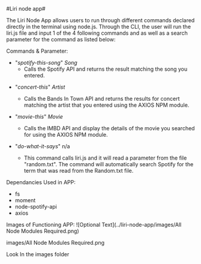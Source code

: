 #Liri node app#

The Liri Node App allows users to run through different commands declared directly in the terminal using node.js. Through the CLI, the user will run the liri.js file and input 1 of the 4 following commands and as well as a search parameter for the command as listed below:

Commands & Parameter:
  * "*spotify-this-song*" *Song*
      - Calls the Spotify API and returns the result matching the song you entered. 
  
  - "*concert-this*" *Artist*
     - Calls the Bands In Town API and returns the results for concert matching the artist that you entered using the AXIOS NPM module.  
      
  - "*movie-this*" *Movie*
      - Calls the IMBD API and display the details of the movie you searched for using the AXIOS NPM module.  
    
  - "*do-what-it-says*" n/a
      - This command calls liri.js and it will read a parameter from the file "random.txt". The command will automatically search Spotify for the term that was read from the Random.txt file.  
        
 
 
Dependancies Used in APP:
- fs
- moment
- node-spotify-api
- axios


Images of Functioning APP:
![Optional Text](../liri-node-app/images/All Node Modules Required.png)

images/All Node Modules Required.png

Look In the images folder